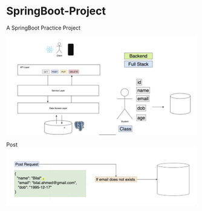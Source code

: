 # SpringBoot-Project

A SpringBoot Practice Project

![image-20231024111839182](images/image-20231024111839182.png)


Post
![image-20231024120315252](images/image-20231024120315252.png)

